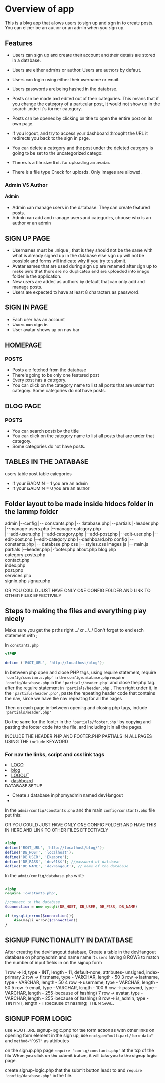 # Overview of app

This is a blog app that allows users to sign up and sign in to create posts. You can either be an author or an admin when you sign up.

## Features

- Users can sign up and create their account and their details are stored in a database.
- Users are either admins or author. Users are authors by default.
- Users can login using either their username or email.
- Users passwords are being hashed in the database.

- Posts can be made and edited out of their categories.
  This means that if you change the category of a particular post, It would not show up in the search under it's
  former category.
- Posts can be opened by clicking on title to open the entire post on its own page.
- If you logout, and try to access your dashboard throught the URL it redirects you back to the sign in page.

- You can delete a category and the post under the deleted category is going to be set to the uncategorized catego:
- Theres is a file size limit for uploading an avatar.
- There is a file type Check for uploads. Only images are allowed.

### Admin VS Author

#### Admin

- Admin can manage users in the database. They can create featured posts.
- Admin can add and manage users and categories, choose who is an author or an admin

## SIGN UP PAGE

- Usernames must be unique , that is they should not be the same with what is already signed up
  in the database else sign up will not be possible and forms will indicate why if you try to submit.
- Avatar names that are used during sign up are renamed after sign up to make sure that there are no duplicates
  and are uploaded into image folder in the application.
- New users are added as authors by default that can only add and manage posts.
- Users are expected to have at least 8 characters as password.

## SIGN IN PAGE

- Each user has an account
- Users can sign in
- User avatar shows up on nav bar

## HOMEPAGE

### POSTS

- Posts are fetched from the database
- There's going to be only one featured post
- Every post has a category.
- You can click on the category name to list all posts that are under that category.
  Some categories do not have posts.

## BLOG PAGE

### POSTS

- You can search posts by the title
- You can click on the category name to list all posts that are under that category.
- Some categories do not have posts.

## TABLES IN THE DATABASE

users table
post table
categories

- If your iSADMIN = 1 you are an admin
- If your iSADMIN = 0 you are an author

## Folder layout to be made inside htdocs folder in the lammp folder

admin
|--config
|-- constants.php
|-- database.php
|--partials
|-header.php
|--manage-users.php
|--manage-category.php  
 |--add-users.php
|--add-category.php
|--add-post.php
|--edit-user.php
|--edit-post.php
|--edit-category.php
|--dashboard.php
config
|-- constants.php
|-- database.php
css
|-- styles.css
images
js
|-- main.js
partials
|--header.php
|-footer.php
about.php
blog.php  
category-posts.php  
contact.php  
index.php  
post.php  
services.php  
signin.php
signup.php

OR YOU COULD JUST HAVE ONLY ONE CONFIG FOLDER AND LINK TO OTHER FILES EFFECTIVELY

## Steps to making the files and everything play nicely

Make sure you get the paths right ../ or ../../
Don't forget to end each statement with ;

In `constants.php`

```php
<?PHP

define ('ROOT_URL', 'http://localhost/blog');

```

In between php open and close PHP tags, using require statement,
require `'config/constants.php'` in the `config/database.php`
require `'config/database.php` in the `'partials/header.php'` and close the php tag. after the require statement in `'partials/header.php'`.
Then right under it, in the `'partials/header.php'`, paste the repeating header code that contains the nav, since we have the nav repeating for all the pages

Then on each page in-between opening and closing php tags,
include `'partials/header.php'`

Do the same for the footer in the `'partials/footer.php'` by copying and pasting the footer code into the file. and including it in all the pages.

INCLUDE THE HEADER.PHP AND FOOTER.PHP PARTIALS IN ALL PAGES USING THE `include` KEYWORD

### For nav the links, script and css link tags

<li> <a href="<?=ROOT_URL ?>blog.php">LOGO</a></li>
<li> <a href="<?=ROOT_URL ?>blog.php">blog</a></li>
<li> <a href="<?=ROOT_URL ?>logout.php">LOGOUT</a></li>
<li> <a href="<?=ROOT_URL ?>admin/index.php">dashboard</a></li>

<script src="<?=ROOT_URL ?>js/main.js"></script>
<link href="<?=ROOT_URL ?>css/styles.css" type="text/css></link>

and so on for all the links that leads to its own page. Do the same for the script tags and css link tags

LOGGING FUNCTIONALITY
`header.php` in `admin/partials` is where we check who is logged in.

we are going to require `'config/database.php'` in the `admin/partials/header.php` in between opening and closing php tags and it will also include the common pasted header code that includes the
just after, just like the last time with other pages.

### DATABASE SETUP

- Create a database in phpmyadmin named devHangout
-

In the `admin/config/constants.php` and the main `config/constants.php` file put this:

OR YOU COULD JUST HAVE ONLY ONE CONFIG FOLDER AND HAVE THIS IN HERE AND LINK TO OTHER FILES EFFECTIVELY

```php

<?php
define('ROOT_URL', 'http://localhost/blog/');
define('DB_HOST', 'localhost');
define('DB_USER', 'Ekeopre');
define('DB_PASS', 'dev91$$'); //password of database
define('DB_NAME', 'devHangout'); // name of the database

```

In the `admin/config/database.php` write

```php

<?php
require 'constants.php';

//connect to the database
$connection = new mysqli(DB_HOST, DB_USER, DB_PASS, DB_NAME);

if (mysqli_errno($connection)){
    die(msqli_error($connection))
}

```

## SIGNUP FUNCTIONALITY IN DATATBASE

After creating the devHangout database, Create a table in the devHangout database on phpmyadmin and name name it `users` having 8 ROWS to match the number of input fields in on the signup form

1 row -> id, type - INT, length - 11, default-none, attributes- unsigned, index- primary
2 row -> firstname, type - VARCHAR, length - 50
3 row -> lastname, type - VARCHAR, length - 50
4 row -> username, type - VARCHAR, length - 50
5 row -> email, type - VARCHAR, length - 100
6 row -> password, type - VARCHAR, length - 255 (because of hashing)
7 row -> avatar, type - VARCHAR, length - 255 (because of hashing)
8 row -> is_admin, type - TINYINT, length - 1 (because of hashing)
THEN SAVE.


## SIGNUP FORM LOGIC
use ROOT_URL signup-logic.php for the form action as with other links
on opening form element in the sign up, use `enctype="multipart/form-data"` and `method="POST"` as attributes

on the signup.php page `require 'config/constants.php'` at the top of the file
When you click on the submit button, it will take you to the signup logic page.

create signup-logic.php that the submit button leads to and `require 'config/database.php'` in the file.
